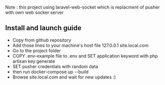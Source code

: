 
Note : this project using laravel-web-socket which is replacment of pusher with own web socker server

## Install and launch guide

- Copy from github repository
- Add those lines to your machine's host file 127.0.0.1 site.local.com
- Go to the project folder 
- COPY .env-example file to .env and SET application keyword with php artisan key:generate
- SET pusher credentials with random data
- then run docker-compose up --build
- Browse site.local.com and wait for new updates :) 
